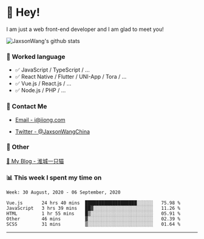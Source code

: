 # 👋 Hey!

I am just a web front-end developer and I am glad to meet you!

![JaxsonWang's github stats](https://github-readme-stats.vercel.app/api?username=JaxsonWang&&show_icons=true&&title_color=1abc9c&&icon_color=1abc9c)


### 📝 Worked language

- ✅ JavaScript / TypeScript / ...
- ✅ React Native / Flutter / UNI-App / Tora / ...
- ✅ Vue.js / React.js / ...
- ✅ Node.js / PHP / ...

### 📮 Contact Me

- [Email - i@iiong.com](mailto:i@iiong.com)

- [Twitter - @JaxsonWangChina](https://twitter.com/JaxsonWangChina)

### 🤪 Other

[📌 My Blog - 淮城一只猫](https://iiong.com)

### 📊 This week I spent my time on

<!--START_SECTION:waka-->
```text
Week: 30 August, 2020 - 06 September, 2020

Vue.js       24 hrs 40 mins  ███████████████████░░░░░░   75.98 % 
JavaScript   3 hrs 39 mins   ██▓░░░░░░░░░░░░░░░░░░░░░░   11.26 % 
HTML         1 hr 55 mins    █▒░░░░░░░░░░░░░░░░░░░░░░░   05.91 % 
Other        46 mins         ▓░░░░░░░░░░░░░░░░░░░░░░░░   02.39 % 
SCSS         31 mins         ▒░░░░░░░░░░░░░░░░░░░░░░░░   01.64 % 
```
<!--END_SECTION:waka-->

---

